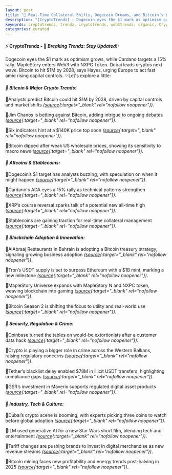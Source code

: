 ```yaml
---
layout: post
title: "🌇 Real-Time Collateral Shifts, Dogecoin Dreams, and Bitcoin’s Bold Future"
description: "[CryptoTrendz] - Dogecoin eyes the $1 mark as optimism grows, while Cardano targets a 15% rally. MapleStory enters Web3 with NXPC Token. Dubai leads cryptos next wave. Bitcoin to hit $1M by 2028, says Hayes, urging Europe to act fast amid rising capital controls."
keywords: cryptotrendz, trendz, cryptotrends, web3trends, organic, Crypto, Digital, Analyst, Europe, mining, trends, USDT, Bitcoin
categories: curated
---
```


#### ⚡ CryptoTrendz - 📌 *Breaking Trendz: Stay Updated!:*

Dogecoin eyes the $1 mark as optimism grows, while Cardano targets a 15% rally. MapleStory enters Web3 with NXPC Token. Dubai leads cryptos next wave. Bitcoin to hit $1M by 2028, says Hayes, urging Europe to act fast amid rising capital controls. ✨Let's explore a little:


#### *🔖  Bitcoin & Major Crypto Trends:*  

🔹Analysts predict Bitcoin could hit $1M by 2028, driven by capital controls and market shifts *([source](https://s.avyag.com/05n2){:target="_blank" rel="nofollow noopener"})*.  

🔹Jim Chanos is betting against Bitcoin, adding intrigue to ongoing debates *([source](https://s.avyag.com/2ux3){:target="_blank" rel="nofollow noopener"})*.  

🔹Six indicators hint at a $140K price top soon *([source](https://s.avyag.com/2r6v){:target="_blank" rel="nofollow noopener"})*.  

🔹Bitcoin dipped after weak US wholesale prices, showing its sensitivity to macro news *([source](https://s.avyag.com/wzc2){:target="_blank" rel="nofollow noopener"})*.  

#### *🔖  Altcoins & Stablecoins:*  

🔹Dogecoin’s $1 target has analysts buzzing, with speculation on when it might happen *([source](https://s.avyag.com/elqm){:target="_blank" rel="nofollow noopener"})*.  

🔹Cardano's ADA eyes a 15% rally as technical patterns strengthen *([source](https://s.avyag.com/322p){:target="_blank" rel="nofollow noopener"})*.  

🔹XRP’s course reversal sparks talk of a potential new all-time high *([source](https://s.avyag.com/5qs2){:target="_blank" rel="nofollow noopener"})*.  

🔹Stablecoins are gaining traction for real-time collateral management *([source](https://s.avyag.com/qtn3){:target="_blank" rel="nofollow noopener"})*.  

#### *🔖  Blockchain Adoption & Innovation:*  

🔹AlAbraaj Restaurants in Bahrain is adopting a Bitcoin treasury strategy, signaling growing business adoption *([source](https://s.avyag.com/r6uw){:target="_blank" rel="nofollow noopener"})*.  

🔹Tron’s USDT supply is set to surpass Ethereum with a $1B mint, marking a new milestone *([source](https://s.avyag.com/0994){:target="_blank" rel="nofollow noopener"})*.  

🔹MapleStory Universe expands with MapleStory N and NXPC token, weaving blockchain into gaming *([source](https://s.avyag.com/q7ey){:target="_blank" rel="nofollow noopener"})*.  

🔹Bitcoin Season 2 is shifting the focus to utility and real-world use *([source](https://s.avyag.com/pgl8){:target="_blank" rel="nofollow noopener"})*.  

#### *🔖  Security, Regulation & Crime:*  

🔹Coinbase turned the tables on would-be extortionists after a customer data hack *([source](https://s.avyag.com/444y){:target="_blank" rel="nofollow noopener"})*.  

🔹Crypto is playing a bigger role in crime across the Western Balkans, raising regulatory concerns *([source](https://s.avyag.com/j4yx){:target="_blank" rel="nofollow noopener"})*.  

🔹Tether’s blacklist delay enabled $78M in illicit USDT transfers, highlighting compliance gaps *([source](https://s.avyag.com/qy46){:target="_blank" rel="nofollow noopener"})*.  

🔹GSR’s investment in Maverix supports regulated digital asset products *([source](https://s.avyag.com/axpt){:target="_blank" rel="nofollow noopener"})*.  

#### *🔖  Industry, Tech & Culture:*  

🔹Dubai’s crypto scene is booming, with experts picking three coins to watch before global adoption *([source](https://s.avyag.com/em15){:target="_blank" rel="nofollow noopener"})*.  

🔹ILM used generative AI for a new Star Wars short film, blending tech and entertainment *([source](https://s.avyag.com/o9ei){:target="_blank" rel="nofollow noopener"})*.  

🔹Tariff changes are pushing brands to invest in digital merchandise as new revenue streams *([source](https://s.avyag.com/9ppq){:target="_blank" rel="nofollow noopener"})*.  

🔹Bitcoin mining faces new profitability and energy trends post-halving in 2025 *([source](https://s.avyag.com/faer){:target="_blank" rel="nofollow noopener"})*.